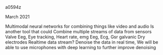 a0594z

March 2021

Multimodal neural networks for combining things like video and audio
Is another tool that could
Combine multiple streams of data from sensors
Valve
Eeg, Eye tracking, Heart rate, emg
Eeg, Ecg, Gsr galvanic
Dry electrodes
Realtime data stream?
Denoise the data in real time, 
We will be able to use microphones with deep learning to further improve denoising


